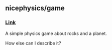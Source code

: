 ## nicephysics/game

### [Link](https://nicephysics.github.io/game)

A simple physics game about rocks and a planet.

How else can I describe it?
